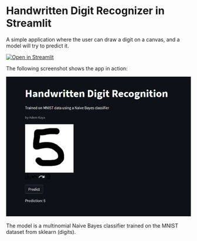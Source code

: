 # Handwritten Digit Recognizer in Streamlit

A simple application where the user can draw a digit on a canvas, and a model will try to predict it.

[![Open in Streamlit](https://static.streamlit.io/badges/streamlit_badge_black_white.svg)](https://share.streamlit.io/adekiii/streamlit-digitrecognizer/main/main.py)

The following screenshot shows the app in action:

![Sample](sample.png)

The model is a multinomial Naive Bayes classifier trained on the MNIST dataset from sklearn (digits).